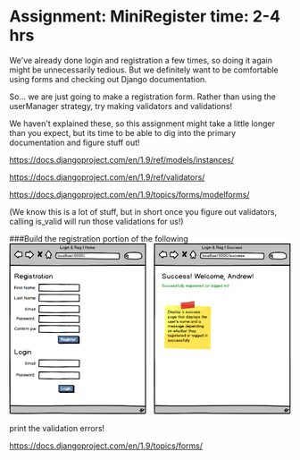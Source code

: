 # Assignment: MiniRegister time: 2-4 hrs
We've already done login and registration a few times, so doing it again might be unnecessarily tedious.  But we definitely want to be comfortable using forms and checking out Django documentation.

So... we are just going to make a registration form.  Rather than using the userManager strategy, try making validators and validations!

We haven't explained these, so this assignment might take a little longer than you expect, but its time to be able to dig into the primary documentation and figure stuff out!

https://docs.djangoproject.com/en/1.9/ref/models/instances/

https://docs.djangoproject.com/en/1.9/ref/validators/

https://docs.djangoproject.com/en/1.9/topics/forms/modelforms/

(We know this is a lot of stuff, but in short once you figure out validators, calling is_valid will run those validations for us!)

###Build the registration portion of the following
![login_reg](/login-reg.png "login")

print the validation errors!

https://docs.djangoproject.com/en/1.9/topics/forms/
